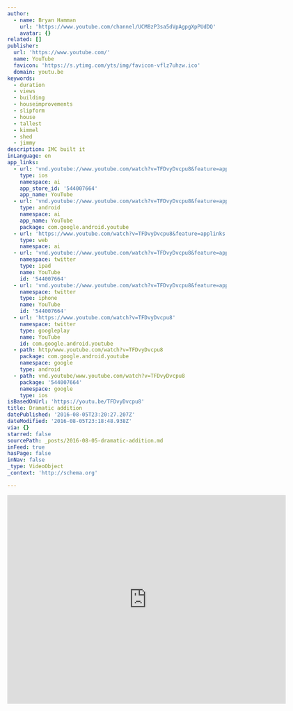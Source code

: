 ```yaml
---
author:
  - name: Bryan Hamman
    url: 'https://www.youtube.com/channel/UCM8zP3sa5dVpAgpgXpPUdDQ'
    avatar: {}
related: []
publisher:
  url: 'https://www.youtube.com/'
  name: YouTube
  favicon: 'https://s.ytimg.com/yts/img/favicon-vflz7uhzw.ico'
  domain: youtu.be
keywords:
  - duration
  - views
  - building
  - houseimprovements
  - slipform
  - house
  - tallest
  - kimmel
  - shed
  - jimmy
description: IMC built it
inLanguage: en
app_links:
  - url: 'vnd.youtube://www.youtube.com/watch?v=TFDvyDvcpu8&feature=applinks'
    type: ios
    namespace: ai
    app_store_id: '544007664'
    app_name: YouTube
  - url: 'vnd.youtube://www.youtube.com/watch?v=TFDvyDvcpu8&feature=applinks'
    type: android
    namespace: ai
    app_name: YouTube
    package: com.google.android.youtube
  - url: 'https://www.youtube.com/watch?v=TFDvyDvcpu8&feature=applinks'
    type: web
    namespace: ai
  - url: 'vnd.youtube://www.youtube.com/watch?v=TFDvyDvcpu8&feature=applinks'
    namespace: twitter
    type: ipad
    name: YouTube
    id: '544007664'
  - url: 'vnd.youtube://www.youtube.com/watch?v=TFDvyDvcpu8&feature=applinks'
    namespace: twitter
    type: iphone
    name: YouTube
    id: '544007664'
  - url: 'https://www.youtube.com/watch?v=TFDvyDvcpu8'
    namespace: twitter
    type: googleplay
    name: YouTube
    id: com.google.android.youtube
  - path: http/www.youtube.com/watch?v=TFDvyDvcpu8
    package: com.google.android.youtube
    namespace: google
    type: android
  - path: vnd.youtube/www.youtube.com/watch?v=TFDvyDvcpu8
    package: '544007664'
    namespace: google
    type: ios
isBasedOnUrl: 'https://youtu.be/TFDvyDvcpu8'
title: Dramatic addition
datePublished: '2016-08-05T23:20:27.207Z'
dateModified: '2016-08-05T23:18:48.938Z'
via: {}
starred: false
sourcePath: _posts/2016-08-05-dramatic-addition.md
inFeed: true
hasPage: false
inNav: false
_type: VideoObject
_context: 'http://schema.org'

---
```

<iframe src="https://cdn.embedly.com/widgets/media.html?src=https%3A%2F%2Fwww.youtube.com%2Fembed%2FTFDvyDvcpu8%3Ffeature%3Doembed&amp;url=http%3A%2F%2Fwww.youtube.com%2Fwatch%3Fv%3DTFDvyDvcpu8&amp;image=https%3A%2F%2Fi.ytimg.com%2Fvi%2FTFDvyDvcpu8%2Fhqdefault.jpg&amp;key=b7d04c9b404c499eba89ee7072e1c4f7&amp;type=text%2Fhtml&amp;schema=youtube" width="640" height="480" scrolling="no" frameborder="0" allowfullscreen="" style=""></iframe>